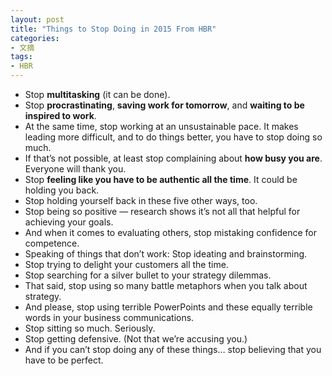 ```yaml
---
layout: post
title: "Things to Stop Doing in 2015 From HBR"
categories:
- 文摘 
tags:
- HBR
---
```


- Stop **multitasking** (it can be done).
- Stop **procrastinating**, **saving work for tomorrow**, and **waiting to be inspired to work**.
- At the same time, stop working at an unsustainable pace. It makes leading more difficult, and to do things better, you have to stop doing so much.
- If that’s not possible, at least stop complaining about **how busy you are**. Everyone will thank you.
- Stop **feeling like you have to be authentic all the time**. It could be holding you back.
- Stop holding yourself back in these five other ways, too.
- Stop being so positive — research shows it’s not all that helpful for achieving your goals.
- And when it comes to evaluating others, stop mistaking confidence for competence.
- Speaking of things that don’t work: Stop ideating and brainstorming.
- Stop trying to delight your customers all the time.
- Stop searching for a silver bullet to your strategy dilemmas.
- That said, stop using so many battle metaphors when you talk about strategy.
- And please, stop using terrible PowerPoints and these equally terrible words in your business communications.
- Stop sitting so much. Seriously.
- Stop getting defensive. (Not that we’re accusing you.)
- And if you can’t stop doing any of these things… stop believing that you have to be perfect.